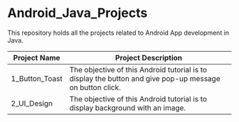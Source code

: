 # Android_Java_Projects 

This repository holds all the projects related to Android App development in Java.

| Project Name  | Project Description |
| ------------- | ------------- |
| 1_Button_Toast  | The objective of this Android tutorial is to display the button and give pop-up message on button click. |
| 2_UI_Design  | The objective of this Android tutorial is to display background with an image.  |
